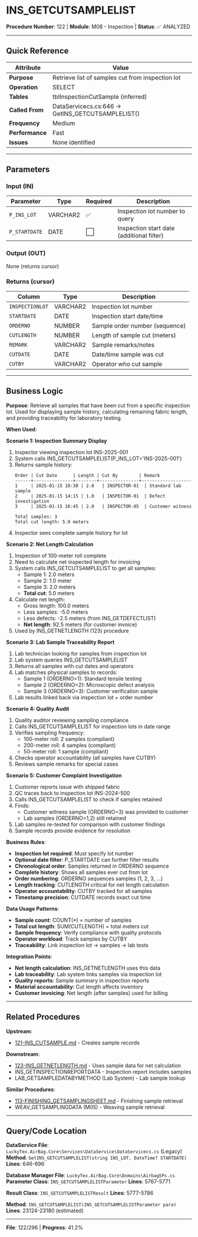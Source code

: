# INS_GETCUTSAMPLELIST

**Procedure Number**: 122 | **Module**: M08 - Inspection | **Status**: ✅ ANALYZED

---

## Quick Reference

| Attribute | Value |
|-----------|-------|
| **Purpose** | Retrieve list of samples cut from inspection lot |
| **Operation** | SELECT |
| **Tables** | tblInspectionCutSample (inferred) |
| **Called From** | DataServicecs.cs:646 → GetINS_GETCUTSAMPLELIST() |
| **Frequency** | Medium |
| **Performance** | Fast |
| **Issues** | None identified |

---

## Parameters

### Input (IN)

| Parameter | Type | Required | Description |
|-----------|------|----------|-------------|
| `P_INS_LOT` | VARCHAR2 | ✅ | Inspection lot number to query |
| `P_STARTDATE` | DATE | ⬜ | Inspection start date (additional filter) |

### Output (OUT)

None (returns cursor)

### Returns (cursor)

| Column | Type | Description |
|--------|------|-------------|
| `INSPECTIONLOT` | VARCHAR2 | Inspection lot number |
| `STARTDATE` | DATE | Inspection start date/time |
| `ORDERNO` | NUMBER | Sample order number (sequence) |
| `CUTLENGTH` | NUMBER | Length of sample cut (meters) |
| `REMARK` | VARCHAR2 | Sample remarks/notes |
| `CUTDATE` | DATE | Date/time sample was cut |
| `CUTBY` | VARCHAR2 | Operator who cut sample |

---

## Business Logic

**Purpose**: Retrieve all samples that have been cut from a specific inspection lot. Used for displaying sample history, calculating remaining fabric length, and providing traceability for laboratory testing.

**When Used**:

**Scenario 1: Inspection Summary Display**
1. Inspector viewing inspection lot INS-2025-001
2. System calls INS_GETCUTSAMPLELIST(P_INS_LOT='INS-2025-001')
3. Returns sample history:
   ```
   Order | Cut Date      | Length | Cut By        | Remark
   ------+---------------+--------+---------------+-------------------
   1     | 2025-01-15 10:30 | 2.0   | INSPECTOR-01  | Standard lab sample
   2     | 2025-01-15 14:15 | 1.0   | INSPECTOR-01  | Defect investigation
   3     | 2025-01-15 16:45 | 2.0   | INSPECTOR-05  | Customer witness

   Total samples: 3
   Total cut length: 5.0 meters
   ```
4. Inspector sees complete sample history for lot

**Scenario 2: Net Length Calculation**
1. Inspection of 100-meter roll complete
2. Need to calculate net inspected length for invoicing
3. System calls INS_GETCUTSAMPLELIST to get all samples:
   - Sample 1: 2.0 meters
   - Sample 2: 1.0 meter
   - Sample 3: 2.0 meters
   - **Total cut**: 5.0 meters
4. Calculate net length:
   - Gross length: 100.0 meters
   - Less samples: -5.0 meters
   - Less defects: -2.5 meters (from INS_GETDEFECTLIST)
   - **Net length**: 92.5 meters (for customer invoice)
5. Used by INS_GETNETLENGTH (123) procedure

**Scenario 3: Lab Sample Traceability Report**
1. Lab technician looking for samples from inspection lot
2. Lab system queries INS_GETCUTSAMPLELIST
3. Returns all samples with cut dates and operators
4. Lab matches physical samples to records:
   - Sample 1 (ORDERNO=1): Standard tensile testing
   - Sample 2 (ORDERNO=2): Microscopic defect analysis
   - Sample 3 (ORDERNO=3): Customer verification sample
5. Lab results linked back via inspection lot + order number

**Scenario 4: Quality Audit**
1. Quality auditor reviewing sampling compliance
2. Calls INS_GETCUTSAMPLELIST for inspection lots in date range
3. Verifies sampling frequency:
   - 100-meter roll: 2 samples (compliant)
   - 200-meter roll: 4 samples (compliant)
   - 50-meter roll: 1 sample (compliant)
4. Checks operator accountability (all samples have CUTBY)
5. Reviews sample remarks for special cases

**Scenario 5: Customer Complaint Investigation**
1. Customer reports issue with shipped fabric
2. QC traces back to inspection lot INS-2024-500
3. Calls INS_GETCUTSAMPLELIST to check if samples retained
4. Finds:
   - Customer witness sample (ORDERNO=3) was provided to customer
   - Lab samples (ORDERNO=1,2) still retained
5. Lab samples re-tested for comparison with customer findings
6. Sample records provide evidence for resolution

**Business Rules**:
- **Inspection lot required**: Must specify lot number
- **Optional date filter**: P_STARTDATE can further filter results
- **Chronological order**: Samples returned in ORDERNO sequence
- **Complete history**: Shows all samples ever cut from lot
- **Order numbering**: ORDERNO sequences samples (1, 2, 3, ...)
- **Length tracking**: CUTLENGTH critical for net length calculation
- **Operator accountability**: CUTBY tracked for all samples
- **Timestamp precision**: CUTDATE records exact cut time

**Data Usage Patterns**:
- **Sample count**: COUNT(*) = number of samples
- **Total cut length**: SUM(CUTLENGTH) = total meters cut
- **Sample frequency**: Verify compliance with quality protocols
- **Operator workload**: Track samples by CUTBY
- **Traceability**: Link inspection lot → samples → lab tests

**Integration Points**:
- **Net length calculation**: INS_GETNETLENGTH uses this data
- **Lab traceability**: Lab system links samples via inspection lot
- **Quality reports**: Sample summary in inspection reports
- **Material accountability**: Cut length affects inventory
- **Customer invoicing**: Net length (after samples) used for billing

---

## Related Procedures

**Upstream**:
- [121-INS_CUTSAMPLE.md](./121-INS_CUTSAMPLE.md) - Creates sample records

**Downstream**:
- [123-INS_GETNETLENGTH.md](./123-INS_GETNETLENGTH.md) - Uses sample data for net calculation
- INS_GETINSPECTIONREPORTDATA - Inspection report includes samples
- LAB_GETSAMPLEDATABYMETHOD (Lab System) - Lab sample lookup

**Similar Procedures**:
- [113-FINISHING_GETSAMPLINGSHEET.md](../06_Finishing/113-FINISHING_GETSAMPLINGSHEET.md) - Finishing sample retrieval
- WEAV_GETSAMPLINGDATA (M05) - Weaving sample retrieval

---

## Query/Code Location

**DataService File**: `LuckyTex.AirBag.Core\Services\DataService\DataServicecs.cs` (Legacy)
**Method**: `GetINS_GETCUTSAMPLELIST(string INS_LOT, DateTime? STARTDATE)`
**Lines**: 646-696

**Database Manager File**: `LuckyTex.AirBag.Core\Domains\AirbagSPs.cs`
**Parameter Class**: `INS_GETCUTSAMPLELISTParameter`
**Lines**: 5767-5771

**Result Class**: `INS_GETCUTSAMPLELISTResult`
**Lines**: 5777-5786

**Method**: `INS_GETCUTSAMPLELIST(INS_GETCUTSAMPLELISTParameter para)`
**Lines**: 23124-23180 (estimated)

---

**File**: 122/296 | **Progress**: 41.2%

